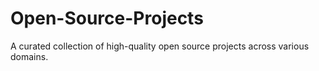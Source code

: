 # Open-Source-Projects
A curated collection of high-quality open source projects across various domains.
